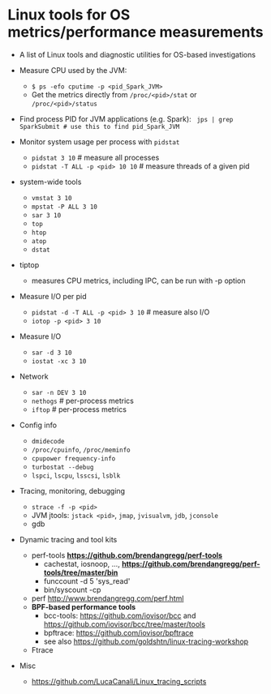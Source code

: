 # Linux tools for OS metrics/performance measurements

- A list of Linux tools and diagnostic utilities for OS-based investigations

- Measure CPU used by the JVM: 
  - ```$ ps -efo cputime -p <pid_Spark_JVM>```
  - Get the metrics directly from `/proc/<pid>/stat` or `/proc/<pid>/status`

- Find process PID for JVM applications (e.g. Spark): ``` jps | grep SparkSubmit # use this to find pid_Spark_JVM```

- Monitor system usage per process with `pidstat`
  - `pidstat 3 10`  # measure all processes
  - `pidstat -T ALL -p <pid> 10 10` # measure threads of a given pid

- system-wide tools
   - `vmstat 3 10`
   - `mpstat -P ALL 3 10`
   - `sar 3 10`
   - `top`
   - `htop`
   - `atop`
   - `dstat`

- tiptop
   - measures CPU metrics, including IPC, can be run with -p <pid> option

- Measure I/O per pid
  - `pidstat -d -T ALL -p <pid> 3 10`  # measure also I/O
  - `iotop -p <pid> 3 10`
  
- Measure I/O
  - `sar -d 3 10`
  - `iostat -xc 3 10`

- Network
  - `sar -n DEV 3 10`
  - `nethogs` # per-process metrics
  - `iftop` # per-process metrics

- Config info
  - `dmidecode`
  - `/proc/cpuinfo`, `/proc/meminfo`
  - `cpupower frequency-info`
  - `turbostat --debug`
  - `lspci`, `lscpu`, `lsscsi`, `lsblk`

- Tracing, monitoring, debugging
  - `strace -f -p <pid>`
  - JVM jtools: `jstack <pid>`, `jmap`, `jvisualvm`, `jdb`, `jconsole`
  - gdb  

- Dynamic tracing and tool kits

  - perf-tools **https://github.com/brendangregg/perf-tools**
    - cachestat, iosnoop, ..., **https://github.com/brendangregg/perf-tools/tree/master/bin**
    - funccount -d 5 'sys_read'
    - bin/syscount -cp <pid>
  - perf http://www.brendangregg.com/perf.html
  - **BPF-based performance tools**
    - bcc-tools: https://github.com/iovisor/bcc and https://github.com/iovisor/bcc/tree/master/tools
    - bpftrace: https://github.com/iovisor/bpftrace
    - see also https://github.com/goldshtn/linux-tracing-workshop
  - Ftrace
  
- Misc
  - https://github.com/LucaCanali/Linux_tracing_scripts

